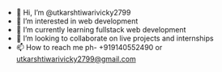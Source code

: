 - 👋 Hi, I’m @utkarshtiwarivicky2799
- 👀 I’m interested in web development
- 🌱 I’m currently learning fullstack web development
- 💞️ I’m looking to collaborate on live projects and internships
- 📫 How to reach me ph- +919140552490 or utkarshtiwarivicky2799@gmail.com

<!---
utkarshtiwarivicky2799/utkarshtiwarivicky2799 is a ✨ special ✨ repository because its `README.md` (this file) appears on your GitHub profile.
You can click the Preview link to take a look at your changes.
--->
